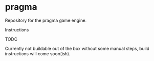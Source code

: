 # pragma
Repository for the pragma game engine.

Instructions

TODO

Currently not buildable out of the box without some manual steps, build instructions will come soon(ish).
